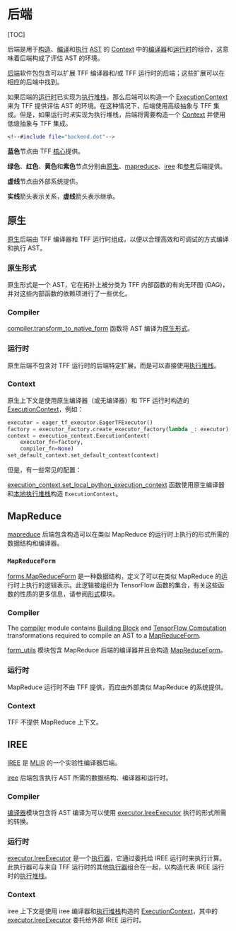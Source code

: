 # 后端

[TOC]

后端是用于[构造](tracing.md)、[编译](compilation.md)和[执行](execution.md) [AST](compilation.md#ast) 的 [Context](context.md#context) 中的[编译器](compilation.md#compiler)和[运行时](execution.md#runtime)的组合，这意味着后端构成了评估 AST 的环境。

[后端](https://github.com/tensorflow/federated/blob/main/tensorflow_federated/python/core/backends)软件包包含可以扩展 TFF 编译器和/或 TFF 运行时的后端；这些扩展可以在相应的后端中找到。

如果后端的[运行时](execution.md#runtime)已实现为[执行堆栈](execution.md#execution-stack)，那么后端可以构造一个 [ExecutionContext](context.md#executioncontext) 来为 TFF 提供评估 AST 的环境。在这种情况下，后端使用高级抽象与 TFF 集成。但是，如果运行时*未*实现为执行堆栈，后端将需要构造一个 [Context](context.md#context) 并使用低级抽象与 TFF 集成。

```dot
<!--#include file="backend.dot"-->
```

**蓝色**节点由 TFF [核心](https://github.com/tensorflow/federated/blob/main/tensorflow_federated/python/core)提供。

**绿色**、**红色**、**黄色**和**紫色**节点分别由[原生](#native)、[mapreduce](#mapreduce)、[iree](#iree) 和[参考](#reference)后端提供。

**虚线**节点由外部系统提供。

**实线**箭头表示关系，**虚线**箭头表示继承。

## 原生

[原生](https://github.com/tensorflow/federated/blob/main/tensorflow_federated/python/core/backends/native)后端由 TFF 编译器和 TFF 运行时组成，以便以合理高效和可调试的方式编译和执行 AST。

### 原生形式

原生形式是一个 AST，它在拓扑上被分类为 TFF 内部函数的有向无环图 (DAG)，并对这些内部函数的依赖项进行了一些优化。

### Compiler

[compiler.transform_to_native_form](https://github.com/tensorflow/federated/blob/main/tensorflow_federated/python/core/backends/native/compiler.py) 函数将 AST 编译为[原生形式](#native-form)。

### 运行时

原生后端不包含对 TFF 运行时的后端特定扩展，而是可以直接使用[执行堆栈](execution.md#execution-stack)。

### Context

原生上下文是使用原生编译器（或无编译器）和 TFF 运行时构造的 [ExecutionContext](context.md#executioncontext)，例如：

```python
executor = eager_tf_executor.EagerTFExecutor()
factory = executor_factory.create_executor_factory(lambda _: executor)
context = execution_context.ExecutionContext(
    executor_fn=factory,
    compiler_fn=None)
set_default_context.set_default_context(context)
```

但是，有一些常见的配置：

[execution_context.set_local_python_execution_context](https://github.com/tensorflow/federated/blob/main/tensorflow_federated/python/core/backends/native/execution_context.py) 函数使用原生编译器和[本地执行堆栈](execution.md#local-execution-stack)构造 `ExecutionContext`。

## MapReduce

[mapreduce](https://github.com/tensorflow/federated/blob/main/tensorflow_federated/python/core/backends/mapreduce) 后端包含构造可以在类似 MapReduce 的运行时上执行的形式所需的数据结构和编译器。

### `MapReduceForm`

[forms.MapReduceForm](https://github.com/tensorflow/federated/blob/main/tensorflow_federated/python/core/backends/mapreduce/forms.py) 是一种数据结构，定义了可以在类似 MapReduce 的运行时上执行的逻辑表示。此逻辑被组织为 TensorFlow 函数的集合，有关这些函数的性质的更多信息，请参阅[形式](https://github.com/tensorflow/federated/blob/main/tensorflow_federated/python/core/backends/mapreduce/forms.py)模块。

### Compiler

The [compiler](https://github.com/tensorflow/federated/blob/main/tensorflow_federated/python/core/backends/mapreduce/compiler.py) module contains [Building Block](compilation.md#building-block) and [TensorFlow Computation](compilation.md#tensorflow-computation) transformations required to compile an AST to a [MapReduceForm](#canonicalform).

[form_utils](https://github.com/tensorflow/federated/blob/main/tensorflow_federated/python/core/backends/mapreduce/form_utils.py) 模块包含 MapReduce 后端的编译器并且会构造 [MapReduceForm](#canonicalform)。

### 运行时

MapReduce 运行时不由 TFF 提供，而应由外部类似 MapReduce 的系统提供。

### Context

TFF 不提供 MapReduce 上下文。

## IREE

[IREE](https://github.com/google/iree) 是 [MLIR](https://mlir.llvm.org/) 的一个实验性编译器后端。

[iree](https://github.com/tensorflow/federated/blob/main/tensorflow_federated/python/core/backends/iree) 后端包含执行 AST 所需的数据结构、编译器和运行时。

### Compiler

[编译器](https://github.com/tensorflow/federated/blob/main/tensorflow_federated/python/core/backends/iree/compiler.py)模块包含将 AST 编译为可以使用 [executor.IreeExecutor](https://github.com/tensorflow/federated/blob/main/tensorflow_federated/python/core/backends/iree/executor.py) 执行的形式所需的转换。

### 运行时

[executor.IreeExecutor](https://github.com/tensorflow/federated/blob/main/tensorflow_federated/python/core/backends/iree/executor.py) 是一个[执行器](execution.md#executor)，它通过委托给 IREE 运行时来执行计算。此执行器可与来自 TFF 运行时的其他[执行器](execution.md#executor)组合在一起，以构造代表 IREE 运行时的[执行堆栈](execution.md#execution-stack)。

### Context

iree 上下文是使用 iree 编译器和[执行堆栈](execution.md#execution-stack)构造的 [ExecutionContext](context.md#executioncontext)，其中的 [executor.IreeExecutor](https://github.com/tensorflow/federated/blob/main/tensorflow_federated/python/core/backends/iree/executor.py) 委托给外部 IREE 运行时。

